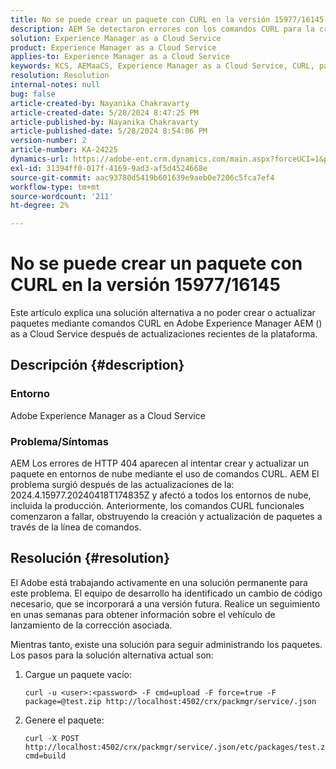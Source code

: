```yaml
---
title: No se puede crear un paquete con CURL en la versión 15977/16145
description: AEM Se detectaron errores con los comandos CURL para la creación y actualización de paquetes en entornos de nube de después de las actualizaciones.
solution: Experience Manager as a Cloud Service
product: Experience Manager as a Cloud Service
applies-to: Experience Manager as a Cloud Service
keywords: KCS, AEMaaCS, Experience Manager as a Cloud Service, CURL, paquete, error
resolution: Resolution
internal-notes: null
bug: false
article-created-by: Nayanika Chakravarty
article-created-date: 5/28/2024 8:47:25 PM
article-published-by: Nayanika Chakravarty
article-published-date: 5/28/2024 8:54:06 PM
version-number: 2
article-number: KA-24225
dynamics-url: https://adobe-ent.crm.dynamics.com/main.aspx?forceUCI=1&pagetype=entityrecord&etn=knowledgearticle&id=38f2b678-331d-ef11-840a-000d3a372703
exl-id: 31394ff0-017f-4169-9ad3-af5d4524668e
source-git-commit: aac93780d5419b601639e9aeb0e7206c5fca7ef4
workflow-type: tm+mt
source-wordcount: '211'
ht-degree: 2%

---
```


# No se puede crear un paquete con CURL en la versión 15977/16145


Este artículo explica una solución alternativa a no poder crear o actualizar paquetes mediante comandos CURL en Adobe Experience Manager AEM () as a Cloud Service después de actualizaciones recientes de la plataforma.

## Descripción {#description}


### <b>Entorno</b>

Adobe Experience Manager as a Cloud Service

### <b>Problema/Síntomas</b>

AEM Los errores de HTTP 404 aparecen al intentar crear y actualizar un paquete en entornos de nube mediante el uso de comandos CURL. AEM El problema surgió después de las actualizaciones de la: 2024.4.15977.20240418T174835Z y afectó a todos los entornos de nube, incluida la producción. Anteriormente, los comandos CURL funcionales comenzaron a fallar, obstruyendo la creación y actualización de paquetes a través de la línea de comandos.


## Resolución {#resolution}


El Adobe está trabajando activamente en una solución permanente para este problema. El equipo de desarrollo ha identificado un cambio de código necesario, que se incorporará a una versión futura. Realice un seguimiento en unas semanas para obtener información sobre el vehículo de lanzamiento de la corrección asociada.

Mientras tanto, existe una solución para seguir administrando los paquetes. Los pasos para la solución alternativa actual son:

1. Cargue un paquete vacío:

   ```
   curl -u <user>:<password> -F cmd=upload -F force=true -F package=@test.zip http://localhost:4502/crx/packmgr/service/.json
   ```


2. Genere el paquete:

   ```
   curl -X POST http://localhost:4502/crx/packmgr/service/.json/etc/packages/test.zip?cmd=build
   ```
